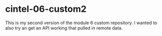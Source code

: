 # cintel-06-custom2

This is my second version of the module 6 custom repository.  I wanted to also try an get an API working that pulled in remote data.
